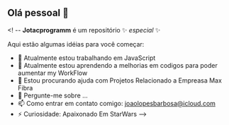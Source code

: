 ## Olá pessoal 👋

<! --
**Jotacprogramm** é um repositório ✨ _especial_ ✨

Aqui estão algumas idéias para você começar:

- 🔭 Atualmente estou trabalhando em JavaScript
- 🌱 Atualmente estou aprendendo a melhorias em codigos para poder aumentar my WorkFlow
- 🤔 Estou procurando ajuda com Projetos Relacionado a Empreasa Max Fibra 
- 💬 Pergunte-me sobre ...
- 📫 Como entrar em contato comigo: joaolopesbarbosa@icloud.com
- ⚡ Curiosidade: Apaixonado Em StarWars
-->
